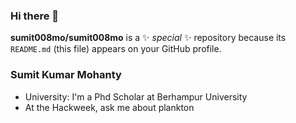 ### Hi there 👋

**sumit008mo/sumit008mo** is a ✨ _special_ ✨ repository because its `README.md` (this file) appears on your GitHub profile.


### Sumit Kumar Mohanty

- University: I'm a Phd Scholar at Berhampur University
- At the Hackweek, ask me about plankton
